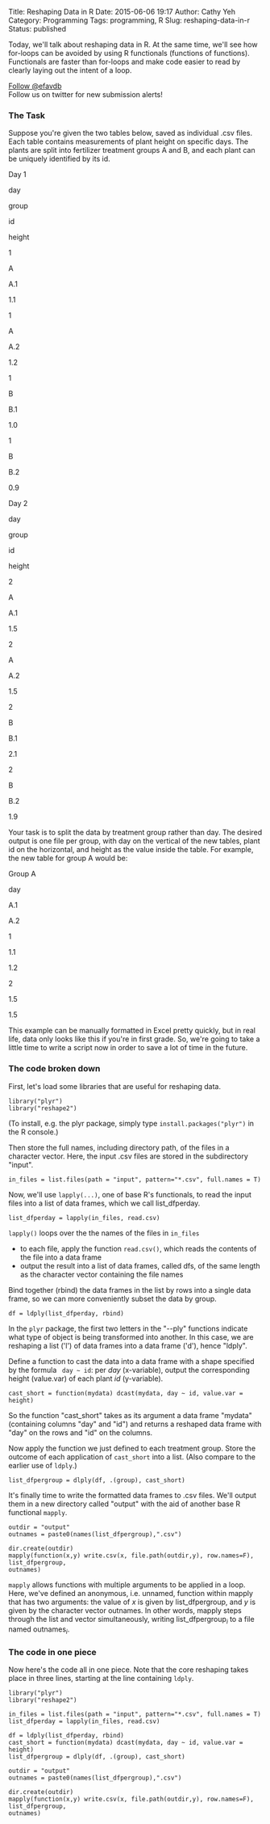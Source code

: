 Title: Reshaping Data in R
Date: 2015-06-06 19:17
Author: Cathy Yeh
Category: Programming
Tags: programming, R
Slug: reshaping-data-in-r
Status: published


Today, we'll talk about reshaping data in R. At the same time, we'll see how for-loops can be avoided by using R functionals (functions of functions). Functionals are faster than for-loops and make code easier to read by clearly laying out the intent of a loop.  

[Follow @efavdb](http://twitter.com/efavdb)  
Follow us on twitter for new submission alerts!

### The Task

Suppose you're given the two tables below, saved as individual .csv files.  Each table contains measurements of plant height on specific days. The plants are split into fertilizer treatment groups A and B, and each plant can be uniquely identified by its id.

Day 1

day

group

id

height

1

A

A.1

1.1

1

A

A.2

1.2

1

B

B.1

1.0

1

B

B.2

0.9

Day 2

day

group

id

height

2

A

A.1

1.5

2

A

A.2

1.5

2

B

B.1

2.1

2

B

B.2

1.9

Your task is to split the data by treatment group rather than day. The desired output is one file per group, with day on the vertical of the new tables, plant id on the horizontal, and height as the value inside the table. For example, the new table for group A would be:

Group A

day

A.1

A.2

1

1.1

1.2

2

1.5

1.5

This example can be manually formatted in Excel pretty quickly, but in real life, data only looks like this if you're in first grade. So, we're going to take a little time to write a script now in order to save a lot of time in the future.

### The code broken down

First, let's load some libraries that are useful for reshaping data.

```  
library("plyr")  
library("reshape2")  
```

(To install, e.g. the plyr package, simply type `install.packages("plyr")` in the R console.)

Then store the full names, including directory path, of the files in a character vector. Here, the input .csv files are stored in the subdirectory "input".

```  
in_files = list.files(path = "input", pattern="*.csv", full.names = T)  
```

Now, we'll use `lapply(...)`, one of base R's functionals, to read the input files into a list of data frames, which we call list_dfperday.

```  
list_dfperday = lapply(in_files, read.csv)  
```

`lapply()` loops over the the names of the files in `in_files`

-   to each file, apply the function `read.csv()`, which reads the contents of the file into a data frame
-   output the result into a list of data frames, called dfs, of the same length as the character vector containing the file names

Bind together (rbind) the data frames in the list by rows into a single data frame, so we can more conveniently subset the data by group.

```  
df = ldply(list_dfperday, rbind)  
```

In the `plyr` package, the first two letters in the "--ply" functions indicate what type of object is being transformed into another. In this case, we are reshaping a list ('l') of data frames into a data frame ('d'), hence "ldply".

Define a function to cast the data into a data frame with a shape specified by the formula ` day ~ id`: per *day* (x-variable), output the corresponding height (value.var) of each plant *id* (y-variable).

```  
cast_short = function(mydata) dcast(mydata, day ~ id, value.var = height)  
```

So the function "cast_short" takes as its argument a data frame "mydata" (containing columns "day" and "id") and returns a reshaped data frame with "day" on the rows and "id" on the columns.

Now apply the function we just defined to each treatment group. Store the outcome of each application of `cast_short` into a list. (Also compare to the earlier use of `ldply`.)

```  
list_dfpergroup = dlply(df, .(group), cast_short)  
```

It's finally time to write the formatted data frames to .csv files. We'll output them in a new directory called "output" with the aid of another base R functional `mapply`.

```  
outdir = "output"  
outnames = paste0(names(list_dfpergroup),".csv")

dir.create(outdir)  
mapply(function(x,y) write.csv(x, file.path(outdir,y), row.names=F),  
list_dfpergroup,  
outnames)  
```

`mapply` allows functions with multiple arguments to be applied in a loop. Here, we've defined an anonymous, i.e. unnamed, function within mapply that has two arguments: the value of *x* is given by list_dfpergroup, and *y* is given by the character vector outnames. In other words, mapply steps through the list and vector simultaneously, writing list_dfpergroup$_i$ to a file named outnames$_i$.

### The code in one piece

Now here's the code all in one piece. Note that the core reshaping takes place in three lines, starting at the line containing `ldply`.

```  
library("plyr")  
library("reshape2")

in_files = list.files(path = "input", pattern="*.csv", full.names = T)  
list_dfperday = lapply(in_files, read.csv)

df = ldply(list_dfperday, rbind)  
cast_short = function(mydata) dcast(mydata, day ~ id, value.var = height)  
list_dfpergroup = dlply(df, .(group), cast_short)

outdir = "output"  
outnames = paste0(names(list_dfpergroup),".csv")

dir.create(outdir)  
mapply(function(x,y) write.csv(x, file.path(outdir,y), row.names=F),  
list_dfpergroup,  
outnames)  
```
